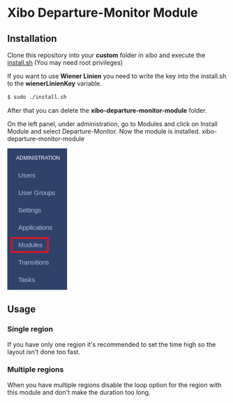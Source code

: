 # Xibo Departure-Monitor Module

## Installation
Clone this repository into your **custom** folder in xibo and execute the [install.sh](install.sh) (You may need root privileges)

If you want to use **Wiener Linien** you need to write the key into the install.sh to the **wienerLinienKey** variable.


```bash
$ sudo ./install.sh
```

After that you can delete the **xibo-departure-monitor-module** folder.


On the left panel, under administration, go to Modules and click on Install Module and select Departure-Monitor. Now the module is installed.
xibo-departure-monitor-module

<img src="./images/image1.png">

## Usage

### Single region
If you have only one region it's recommended to set the time high so the layout isn't done too fast.

### Multiple regions
When you have multiple regions disable the loop option for the region with this module and don't make the duration too long.
